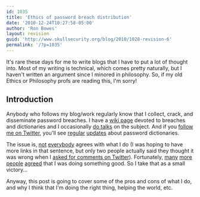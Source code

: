 ```yaml
---
id: 1035
title: 'Ethics of password breach distribution'
date: '2010-12-24T10:27:58-05:00'
author: 'Ron Bowes'
layout: revision
guid: 'http://www.skullsecurity.org/blog/2010/1028-revision-6'
permalink: '/?p=1035'
---
```


It's rare these days for me to write blogs that I have to put a lot of thought into. Most of my writing is technical, which comes pretty naturally, but I haven't written an argument since I minored in philosophy. So, if my old Ethics or Philosophy profs are reading this, I'm sorry!

## Introduction

Anybody who follows my blog/work regularly know that I collect, crack, and disseminate password breaches. I have a [wiki page](/wiki/index.php/Passwords) devoted to breaches and dictionaries and I occasionally [do talks](https://deepsec.net/docs/speaker.html#PSLOT17) on the subject. And if you [follow me on Twitter](https://twitter.com/iagox86), you'll see [regular](https://twitter.com/iagox86/status/17619856631275520) [updates](https://twitter.com/iagox86/status/17615145828089856) about password dictionaries.

The issue is, [not](https://twitter.com/brainwagon/status/17619256166322177) [everybody](http://twitter.com/SimonLR/statuses/17984868306653185) agrees with what I do (I was hoping to have more links in that sentence, but only two people actually said they thought it was wrong when I [asked for comments on Twitter](http://twitter.com/?status=@iagox86%20&in_reply_to_status_id=17983590822318080&in_reply_to=iagox86)). Fortunately, [many](https://twitter.com/nikhil_mitt/statuses/17994429797244928) [more](https://twitter.com/LenIsham/statuses/18005375303294976) [people](https://twitter.com/ChrisJohnRiley/statuses/17987742487027712) [agreed](https://twitter.com/mruef/statuses/17986098747670528) that I was doing something good. So I take that as a small victory...

Anyway, this post is going to cover some of the pros and cons of what I do, and why I think that I'm doing the right thing, helping the world, etc.